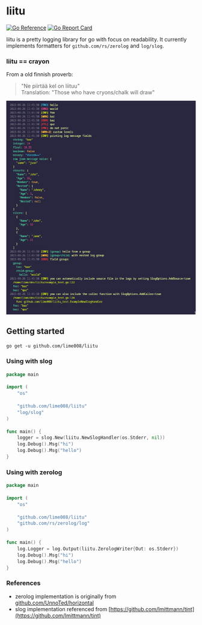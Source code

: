 # liitu

[![Go Reference](https://pkg.go.dev/badge/github.com/lime008/liitu.svg)](https://pkg.go.dev/github.com/lime008/liitu)
[![Go Report Card](https://goreportcard.com/badge/github.com/lime008/liitu)](https://goreportcard.com/report/github.com/lime008/liitu)

liitu is a pretty logging library for go with focus on readability. It currently implements formatters for `github.com/rs/zerolog` and `log/slog`.

### liitu == crayon

From a old finnish proverb:

> "Ne piirtää kel on liituu" \
> Translation: "Those who have cryons/chalk will draw"

![liitu/slog](./screenshot.png)

## Getting started

`go get -u github.com/lime008/liitu`

### Using with slog

```go
package main

import (
	"os"

	"github.com/lime008/liitu"
	"log/slog"
)

func main() {
	logger = slog.New(liitu.NewSlogHandler(os.Stderr, nil))
	log.Debug().Msg("hi")
	log.Debug().Msg("hello")
}

```

### Using with zerolog

```go
package main

import (
	"os"

	"github.com/lime008/liitu"
	"github.com/rs/zerolog/log"
)

func main() {
	log.Logger = log.Output(liitu.ZerologWriter{Out: os.Stderr})
	log.Debug().Msg("hi")
	log.Debug().Msg("hello")
}

```

### References

- zerolog implementation is originally from [github.com/UnnoTed/horizontal](https://github.com/UnnoTed/horizontal)
- slog implementation referenced from [https://github.com/lmittmann/tint](https://github.com/lmittmann/tint)
